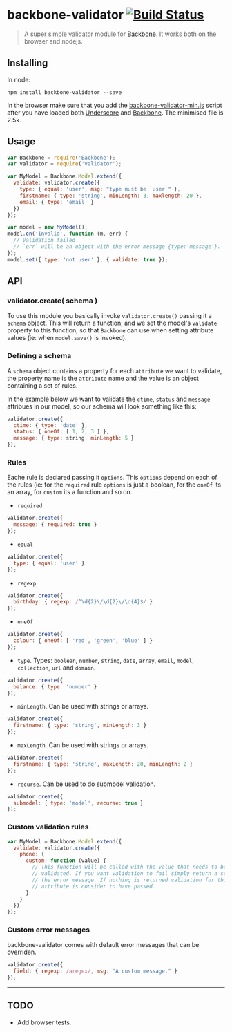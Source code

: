 # backbone-validator [![Build Status](https://secure.travis-ci.org/lupomontero/backbone-validator.png)](http://travis-ci.org/lupomontero/backbone-validator)

> A super simple validator module for [Backbone](http://backbonejs.org). It
works both on the browser and nodejs.

## Installing

In node:

    npm install backbone-validator --save

In the browser make sure that you add the
[backbone-validator-min.js](https://raw.github.com/lupomontero/backbone-validator/master/backbone-validator-min.js)
script after you have loaded both [Underscore](http://underscorejs.org) and
[Backbone](http://backbonejs.org). The minimised file is 2.5k.

## Usage

```javascript
var Backbone = require('Backbone');
var validator = require('validator');

var MyModel = Backbone.Model.extend({
  validate: validator.create({
    type: { equal: 'user', msg: "type must be `user`" },
    firstname: { type: 'string', minLength: 3, maxlength: 20 },
    email: { type: 'email' }
  })
});

var model = new MyModel();
model.on('invalid', function (m, err) {
  // Validation failed
  // `err` will be an object with the error message {type:'message'}.
});
model.set({ type: 'not user' }, { validate: true });
```

## API

### validator.create( schema )

To use this module you basically invoke `validator.create()` passing it a
`schema` object. This will return a function, and we set the model's `validate`
property to this function, so that `Backbone` can use when setting attribute
values (ie: when `model.save()` is invoked).

### Defining a schema

A `schema` object contains a property for each `attribute` we want to validate,
the property name is the `attribute` name and the value is an object containing
a set of rules.

In the example below we want to validate the `ctime`, `status` and `message`
attribues in our model, so our schema will look something like this:

```javascript
validator.create({
  ctime: { type: 'date' },
  status: { oneOf: [ 1, 2, 3 ] },
  message: { type: string, minLength: 5 }
});
```

### Rules

Eache rule is declared passing it `options`. This `options` depend on each of
the rules (ie: for the `required` rule `options` is just a boolean, for the
`oneOf` its an array, for `custom` its a function and so on.

  * `required`

```javascript
validator.create({
  message: { required: true }
});
```

  * `equal`

```javascript
validator.create({
  type: { equal: 'user' }
});
```

  * `regexp`

```javascript
validator.create({
  birthday: { regexp: /^\d{2}\/\d{2}\/\d{4}$/ }
});
```

  * `oneOf`

```javascript
validator.create({
  colour: { oneOf: [ 'red', 'green', 'blue' ] }
});
```

  * `type`. Types: `boolean`, `number`, `string`, `date`, `array`, `email`,
    `model`, `collection`, `url` and `domain`.

```javascript
validator.create({
  balance: { type: 'number' }
});
```

  * `minLength`. Can be used with strings or arrays.

```javascript
validator.create({
  firstname: { type: 'string', minLength: 3 }
});
```

  * `maxLength`. Can be used with strings or arrays.

```javascript
validator.create({
  firstname: { type: 'string', maxLength: 20, minLength: 2 }
});
```
  
  * `recurse`. Can be used to do submodel validation.

```javascript
validator.create({
  submodel: { type: 'model', recurse: true }
});
```

### Custom validation rules

```javascript
var MyModel = Backbone.Model.extend({
  validate: validator.create({
    phone: {
      custom: function (value) {
        // This function will be called with the value that needs to be
        // validated. If you want validation to fail simply return a string with
        // the error message. If nothing is returned validation for this
        // attribute is consider to have passed.
      }
    }
  })
});
```

### Custom error messages

backbone-validator comes with default error messages that can be overriden.

```javascript
validator.create({
  field: { regexp: /aregex/, msg: "A custom message." }
});
```

---

## TODO

* Add browser tests.
